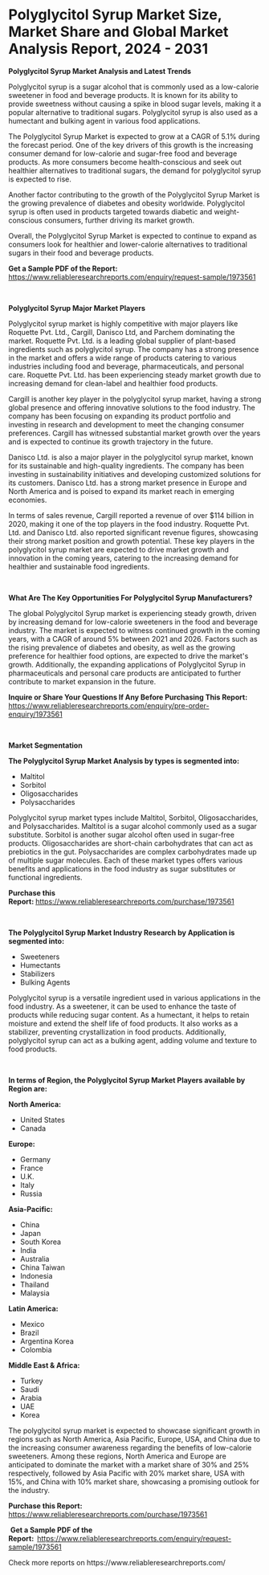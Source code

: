 <p><h1>Polyglycitol Syrup Market Size, Market Share and Global Market Analysis Report, 2024 - 2031</h1></p><p><strong>Polyglycitol Syrup Market Analysis and Latest Trends</strong></p>
<p><p>Polyglycitol syrup is a sugar alcohol that is commonly used as a low-calorie sweetener in food and beverage products. It is known for its ability to provide sweetness without causing a spike in blood sugar levels, making it a popular alternative to traditional sugars. Polyglycitol syrup is also used as a humectant and bulking agent in various food applications.</p><p>The Polyglycitol Syrup Market is expected to grow at a CAGR of 5.1% during the forecast period. One of the key drivers of this growth is the increasing consumer demand for low-calorie and sugar-free food and beverage products. As more consumers become health-conscious and seek out healthier alternatives to traditional sugars, the demand for polyglycitol syrup is expected to rise.</p><p>Another factor contributing to the growth of the Polyglycitol Syrup Market is the growing prevalence of diabetes and obesity worldwide. Polyglycitol syrup is often used in products targeted towards diabetic and weight-conscious consumers, further driving its market growth.</p><p>Overall, the Polyglycitol Syrup Market is expected to continue to expand as consumers look for healthier and lower-calorie alternatives to traditional sugars in their food and beverage products.</p></p>
<p><strong>Get a Sample PDF of the Report:&nbsp;</strong> <a href="https://www.reliableresearchreports.com/enquiry/request-sample/1973561">https://www.reliableresearchreports.com/enquiry/request-sample/1973561</a></p>
<p>&nbsp;</p>
<p><strong>Polyglycitol Syrup Major Market Players</strong></p>
<p><p>Polyglycitol syrup market is highly competitive with major players like Roquette Pvt. Ltd., Cargill, Danisco Ltd, and Parchem dominating the market. Roquette Pvt. Ltd. is a leading global supplier of plant-based ingredients such as polyglycitol syrup. The company has a strong presence in the market and offers a wide range of products catering to various industries including food and beverage, pharmaceuticals, and personal care. Roquette Pvt. Ltd. has been experiencing steady market growth due to increasing demand for clean-label and healthier food products.</p><p>Cargill is another key player in the polyglycitol syrup market, having a strong global presence and offering innovative solutions to the food industry. The company has been focusing on expanding its product portfolio and investing in research and development to meet the changing consumer preferences. Cargill has witnessed substantial market growth over the years and is expected to continue its growth trajectory in the future.</p><p>Danisco Ltd. is also a major player in the polyglycitol syrup market, known for its sustainable and high-quality ingredients. The company has been investing in sustainability initiatives and developing customized solutions for its customers. Danisco Ltd. has a strong market presence in Europe and North America and is poised to expand its market reach in emerging economies.</p><p>In terms of sales revenue, Cargill reported a revenue of over $114 billion in 2020, making it one of the top players in the food industry. Roquette Pvt. Ltd. and Danisco Ltd. also reported significant revenue figures, showcasing their strong market position and growth potential. These key players in the polyglycitol syrup market are expected to drive market growth and innovation in the coming years, catering to the increasing demand for healthier and sustainable food ingredients.</p></p>
<p>&nbsp;</p>
<p><strong>What Are The Key Opportunities For Polyglycitol Syrup Manufacturers?</strong></p>
<p><p>The global Polyglycitol Syrup market is experiencing steady growth, driven by increasing demand for low-calorie sweeteners in the food and beverage industry. The market is expected to witness continued growth in the coming years, with a CAGR of around 5% between 2021 and 2026. Factors such as the rising prevalence of diabetes and obesity, as well as the growing preference for healthier food options, are expected to drive the market's growth. Additionally, the expanding applications of Polyglycitol Syrup in pharmaceuticals and personal care products are anticipated to further contribute to market expansion in the future.</p></p>
<p><strong>Inquire or Share Your Questions If Any Before Purchasing This Report:</strong> <a href="https://www.reliableresearchreports.com/enquiry/pre-order-enquiry/1973561">https://www.reliableresearchreports.com/enquiry/pre-order-enquiry/1973561</a></p>
<p>&nbsp;</p>
<p><strong>Market Segmentation</strong></p>
<p><strong>The Polyglycitol Syrup Market Analysis by types is segmented into:</strong></p>
<p><ul><li>Maltitol</li><li>Sorbitol</li><li>Oligosaccharides</li><li>Polysaccharides</li></ul></p>
<p><p>Polyglycitol syrup market types include Maltitol, Sorbitol, Oligosaccharides, and Polysaccharides. Maltitol is a sugar alcohol commonly used as a sugar substitute. Sorbitol is another sugar alcohol often used in sugar-free products. Oligosaccharides are short-chain carbohydrates that can act as prebiotics in the gut. Polysaccharides are complex carbohydrates made up of multiple sugar molecules. Each of these market types offers various benefits and applications in the food industry as sugar substitutes or functional ingredients.</p></p>
<p><strong>Purchase this Report:&nbsp;</strong><a href="https://www.reliableresearchreports.com/purchase/1973561">https://www.reliableresearchreports.com/purchase/1973561</a></p>
<p>&nbsp;</p>
<p><strong>The Polyglycitol Syrup Market Industry Research by Application is segmented into:</strong></p>
<p><ul><li>Sweeteners</li><li>Humectants</li><li>Stabilizers</li><li>Bulking Agents</li></ul></p>
<p><p>Polyglycitol syrup is a versatile ingredient used in various applications in the food industry. As a sweetener, it can be used to enhance the taste of products while reducing sugar content. As a humectant, it helps to retain moisture and extend the shelf life of food products. It also works as a stabilizer, preventing crystallization in food products. Additionally, polyglycitol syrup can act as a bulking agent, adding volume and texture to food products.</p></p>
<p>&nbsp;</p>
<p><strong>In terms of Region, the Polyglycitol Syrup Market Players available by Region are:</strong></p>
<p>
    <p> <strong> North America: </strong>
        <ul>
            <li>United States</li>
            <li>Canada</li>
        </ul>
        </p> 
    <p> <strong> Europe: </strong>
        <ul>
            <li>Germany</li>
            <li>France</li>
            <li>U.K.</li>
            <li>Italy</li>
            <li>Russia</li>
        </ul>
        </p> 
    <p> <strong> Asia-Pacific: </strong>
        <ul>
            <li>China</li>
            <li>Japan</li>
            <li>South Korea</li>
            <li>India</li>
            <li>Australia</li>
            <li>China Taiwan</li>
            <li>Indonesia</li>
            <li>Thailand</li>
            <li>Malaysia</li>
        </ul>
        </p> 
    <p> <strong> Latin America: </strong>
        <ul>
            <li>Mexico</li>
            <li>Brazil</li>
            <li>Argentina Korea</li>
            <li>Colombia</li>
        </ul>
        </p> 
    <p> <strong> Middle East & Africa: </strong>
        <ul>
            <li>Turkey</li>
            <li>Saudi</li>
            <li>Arabia</li>
            <li>UAE</li>
            <li>Korea</li>
        </ul>
    </p>
    </p>
<p><p>The polyglycitol syrup market is expected to showcase significant growth in regions such as North America, Asia Pacific, Europe, USA, and China due to the increasing consumer awareness regarding the benefits of low-calorie sweeteners. Among these regions, North America and Europe are anticipated to dominate the market with a market share of 30% and 25% respectively, followed by Asia Pacific with 20% market share, USA with 15%, and China with 10% market share, showcasing a promising outlook for the industry.</p></p>
<p><strong>Purchase this Report: </strong><a href="https://www.reliableresearchreports.com/purchase/1973561">https://www.reliableresearchreports.com/purchase/1973561</a></p>
<p>&nbsp;<strong>Get a Sample PDF of the Report:&nbsp;&nbsp;</strong><a href="https://www.reliableresearchreports.com/enquiry/request-sample/1973561">https://www.reliableresearchreports.com/enquiry/request-sample/1973561</a></p>
<p><strong></strong></p>
<p>Check more reports on https://www.reliableresearchreports.com/</p>